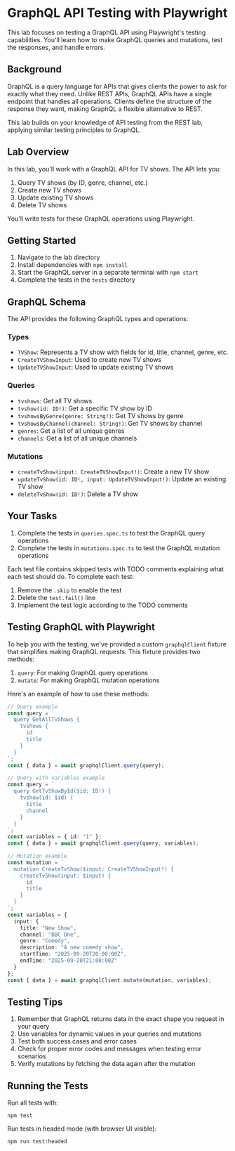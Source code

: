 # GraphQL API Testing with Playwright

This lab focuses on testing a GraphQL API using Playwright's testing capabilities. You'll learn how to make GraphQL queries and mutations, test the responses, and handle errors.

## Background

GraphQL is a query language for APIs that gives clients the power to ask for exactly what they need. Unlike REST APIs, GraphQL APIs have a single endpoint that handles all operations. Clients define the structure of the response they want, making GraphQL a flexible alternative to REST.

This lab builds on your knowledge of API testing from the REST lab, applying similar testing principles to GraphQL.

## Lab Overview

In this lab, you'll work with a GraphQL API for TV shows. The API lets you:

1. Query TV shows (by ID, genre, channel, etc.)
2. Create new TV shows
3. Update existing TV shows
4. Delete TV shows

You'll write tests for these GraphQL operations using Playwright.

## Getting Started

1. Navigate to the lab directory
2. Install dependencies with `npm install`
3. Start the GraphQL server in a separate terminal with `npm start`
4. Complete the tests in the `tests` directory

## GraphQL Schema

The API provides the following GraphQL types and operations:

### Types

- `TVShow`: Represents a TV show with fields for id, title, channel, genre, etc.
- `CreateTVShowInput`: Used to create new TV shows
- `UpdateTVShowInput`: Used to update existing TV shows

### Queries

- `tvshows`: Get all TV shows
- `tvshow(id: ID!)`: Get a specific TV show by ID
- `tvshowsByGenre(genre: String!)`: Get TV shows by genre
- `tvshowsByChannel(channel: String!)`: Get TV shows by channel
- `genres`: Get a list of all unique genres
- `channels`: Get a list of all unique channels

### Mutations

- `createTvShow(input: CreateTVShowInput!)`: Create a new TV show
- `updateTvShow(id: ID!, input: UpdateTVShowInput!)`: Update an existing TV show
- `deleteTvShow(id: ID!)`: Delete a TV show

## Your Tasks

1. Complete the tests in `queries.spec.ts` to test the GraphQL query operations
2. Complete the tests in `mutations.spec.ts` to test the GraphQL mutation operations

Each test file contains skipped tests with TODO comments explaining what each test should do. To complete each test:

1. Remove the `.skip` to enable the test
2. Delete the `test.fail()` line
3. Implement the test logic according to the TODO comments

## Testing GraphQL with Playwright

To help you with the testing, we've provided a custom `graphqlClient` fixture that simplifies making GraphQL requests. This fixture provides two methods:

1. `query`: For making GraphQL query operations
2. `mutate`: For making GraphQL mutation operations

Here's an example of how to use these methods:

```typescript
// Query example
const query = `
  query GetAllTvShows {
    tvshows {
      id
      title
    }
  }
`;
const { data } = await graphqlClient.query(query);

// Query with variables example
const query = `
  query GetTvShowById($id: ID!) {
    tvshow(id: $id) {
      title
      channel
    }
  }
`;
const variables = { id: "1" };
const { data } = await graphqlClient.query(query, variables);

// Mutation example
const mutation = `
  mutation CreateTvShow($input: CreateTVShowInput!) {
    createTvShow(input: $input) {
      id
      title
    }
  }
`;
const variables = {
  input: {
    title: "New Show",
    channel: "BBC One",
    genre: "Comedy",
    description: "A new comedy show",
    startTime: "2025-09-20T20:00:00Z",
    endTime: "2025-09-20T21:00:00Z"
  }
};
const { data } = await graphqlClient.mutate(mutation, variables);
```

## Testing Tips

1. Remember that GraphQL returns data in the exact shape you request in your query
2. Use variables for dynamic values in your queries and mutations
3. Test both success cases and error cases
4. Check for proper error codes and messages when testing error scenarios
5. Verify mutations by fetching the data again after the mutation

## Running the Tests

Run all tests with:
```
npm test
```

Run tests in headed mode (with browser UI visible):
```
npm run test:headed
```


